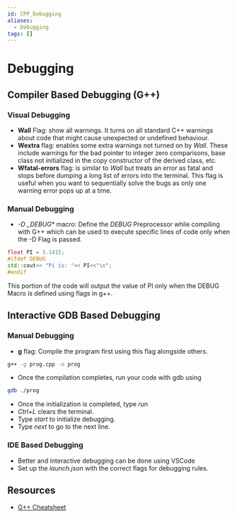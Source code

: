 ```yaml
---
id: CPP_Debugging
aliases:
  - Debugging
tags: []
---
```


# Debugging


## Compiler Based Debugging (G++)

### Visual Debugging

- **Wall** Flag: show all warnings. It turns on all standard C++ warnings about code that might cause unexpected or undefined behaviour.
- **Wextra** flag: enables some extra warnings not turned on by *Wall*. These include warnings for the bad pointer to integer zero comparisons, base class not initialized in the copy constructor of the derived class, etc.
- **Wfatal-errors** flag: is similar to *Wall* but treats an error as fatal and stops before dumping a long list of errors into the terminal. This flag is useful when you want to sequentially solve the bugs as only one warning error pops up at a time.

### Manual Debugging

- *-D _DEBUG** macro: Define the *DEBUG* Preprocessor while compiling with G++ which can be used to execute specific lines of code only when the -D Flag is passed.

```cpp
float PI = 3.1415;
#ifdef DEBUG
std::cout<< "Pi is: "<< PI<<"\n";
#endif
```

This portion of the code will output the value of PI only when the DEBUG Macro is defined using flags in g++.

## Interactive GDB Based Debugging

### Manual Debugging

- **g** flag: Compile the program first using this flag alongside others.

```bash
g++ -g prog.cpp -o prog
```

- Once the compilation completes, run your code with gdb using

```bash
gdb ./prog
```

- Once the initialization is completed, type *run*
- *Ctrl+L* clears the terminal.
- Type *start* to initialize debugging.
- Type *next* to go to the next line.

### IDE Based Debugging

- Better and interactive debugging can be done using VSCode
- Set up the *launch.json* with the correct flags for debugging rules.

## Resources

- [G++ Cheatsheet](https://bytes.usc.edu/cs104/wiki/gcc/)
